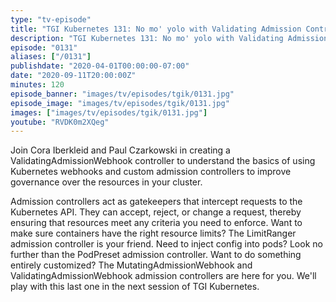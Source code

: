```yaml
---
type: "tv-episode"
title: "TGI Kubernetes 131: No mo' yolo with Validating Admission Controllers"
description: "TGI Kubernetes 131: No mo' yolo with Validating Admission Controllers"
episode: "0131"
aliases: ["/0131"]
publishdate: "2020-04-01T00:00:00-07:00"
date: "2020-09-11T20:00:00Z"
minutes: 120
episode_banner: "images/tv/episodes/tgik/0131.jpg"
episode_image: "images/tv/episodes/tgik/0131.jpg"
images: ["images/tv/episodes/tgik/0131.jpg"]
youtube: "RVDK0m2XQeg"
---
```


Join Cora Iberkleid and Paul Czarkowski in creating a ValidatingAdmissionWebhook controller to understand the basics of using Kubernetes webhooks and custom admission controllers to improve governance over the resources in your cluster.


Admission controllers act as gatekeepers that intercept requests to the Kubernetes API. They can accept, reject, or change a request, thereby ensuring that resources meet any criteria you need to enforce. Want to make sure containers have the right resource limits? The LimitRanger admission controller is your friend.  Need to inject config into pods? Look no further than the PodPreset admission controller. Want to do something entirely customized? The MutatingAdmissionWebhook and ValidatingAdmissionWebhook admission controllers are here for you. We'll play with this last one in the next session of TGI Kubernetes.